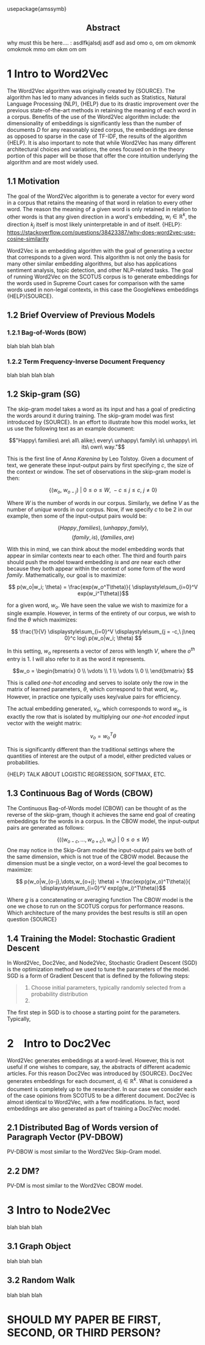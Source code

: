 usepackage{amssymb}
    





## <center>Abstract</center>
why must this be here....
:  asdlfkjalsdj asdf asd asd  omo o, om om okmomk omokmok mmo om okm om om

# 1    Intro to Word2Vec

The Word2Vec algorithm was originally created by {SOURCE}. The algorithm has led to many advances in fields such as Statistics, Natural Language Processing (NLP), {HELP} due to its drastic improvement over the previous state-of-the-art methods in retaining the meaning of each word in a corpus. Benefits of the use of the Word2Vec algorithm include: the dimensionality of embeddings is significantly less than the number of documents $D$ for any reasonably sized corpus, the embeddings are dense as opposed to sparse in the case of TF-IDF, the results of the algorithm {HELP}. It is also important to note that while Word2Vec has many different architectural choices and variations, the ones focused on in the theory portion of this paper will be those that offer the core intuition underlying the algorithm and are most widely used.

## 1.1    Motivation

The goal of the Word2Vec algorithm is to generate a vector for every word in a corpus that retains the meaning of that word in relation to every other word. The reason the meaning of a given word is only retained in relation to other words is that any given direction in a word's embedding, $w_i \in \mathbb{R}^k$, the direction $k_j$ itself is most likely uninterpretable in and of itself. {HELP}: https://stackoverflow.com/questions/38423387/why-does-word2vec-use-cosine-similarity

Word2Vec is an embedding algorithm with the goal of generating a vector that corresponds to a given word. This algorithm is not only the basis for many other similar embedding algorithms, but also has applications sentiment analysis, topic detection, and other NLP-related tasks. The goal of running Word2Vec on the SCOTUS corpus is to generate embeddings for the words used in Supreme Court cases for comparison with the same words used in non-legal contexts, in this case the GoogleNews embeddings {HELP}{SOURCE}.

## 1.2    Brief Overview of Previous Models

### 1.2.1    Bag-of-Words (BOW)

blah blah blah blah

### 1.2.2    Term Frequency-Inverse Document Frequency

blah blah blah blah

## 1.2    Skip-gram (SG)

The skip-gram model takes a word as its input and has a goal of predicting the words around it during training. The skip-gram model was first introduced by {SOURCE}. In an effort to illustrate how this model works, let us use the following text as an example document:

$$"Happy\ families\ are\ all\ alike;\ every\ unhappy\ family\ is\ unhappy\ in\ its\ own\ way."$$

This is the first line of *Anna Karenina* by Leo Tolstoy. Given a document of text, we generate these input-output pairs by first specifying $c$, the size of the context or window. The set of observations in the skip-gram model is then:

$$ \{(w_o,\ w_{o-j})\ |\ 0\leq o\leq W,\ -c\leq j \leq c,\ j\neq 0\} $$

Where $W$ is the number of words in our corpus. Similarly, we define $V$ as the number of *unique* words in our corpus. Now, if we specify $c$ to be 2 in our example, then some of the input-output pairs would be:

$$(Happy, families), (unhappy, family),$$$$(family , is), (families,are)$$

With this in mind, we can think about the model embedding words that appear in similar contexts near to each other. The third and fourth pairs should push the model toward embedding *is* and *are* near each other because they both appear within the context of some form of the word *family*. Mathematically, our goal is to maximize:

$$ p(w_o|w_i; \theta) = \frac{exp(w_o^T\theta)}{ \displaystyle\sum_{i=0}^V exp(w_i^T\theta)}$$

for a given word, $w_o$. We have seen the value we wish to maximize for a single example. However, in terms of the entirety of our corpus, we wish to find the $\theta$ which maximizes:

$$ \frac{1}{V} \displaystyle\sum_{i=0}^V \displaystyle\sum_{j = -c,\ j\neq 0}^c log\ p(w_o|w_i; \theta) $$


In this setting, $w_o$ represents a vector of zeros with length $V$, where the $o^{th}$ entry is $1$.  I will also refer to it as the word it represents.

$$w_o = \begin{bmatrix}
				0 \\
				\vdots \\
				1 \\
				\vdots \\
				0 \\
         \end{bmatrix} $$

This is called *one-hot encoding* and serves to isolate only the row in the matrix of learned parameters, $\theta$, which correspond to that word, $w_o$. However, in practice one typically uses key/value pairs for efficiency.

The actual embedding generated, $v_o$, which corresponds to word $w_o$, is exactly the row that is isolated by multiplying our *one-hot encoded* input vector with the weight matrix:

$$v_o = w_o^T \theta$$

This is significantly different than the traditional settings where the quantities of interest are the output of a model, either predicted values or probabilities.

{HELP} TALK ABOUT LOGISTIC REGRESSION, SOFTMAX, ETC.
## 1.3    Continuous Bag of Words (CBOW)

The Continuous Bag-of-Words model (CBOW) can be thought of as the reverse of the skip-gram, though it achieves the same end goal of creating embeddings for the words in a corpus. In the CBOW model, the input-output pairs are generated as follows:

$$ \{((w_{o-c},\dots,w_{o+c}),\ w_o)\ |\ 0\leq o\leq W\} $$
One may notice in the Skip-Gram model the input-output pairs we both of the same dimension, which is not true of the CBOW model. Because the dimension must be a single vector, on a word-level the goal becomes to maximize:

$$ p(w_o|w_{o-j},\dots,w_{o+j}; \theta) = \frac{exp(g(w_o)^T\theta)}{ \displaystyle\sum_{i=0}^V exp(g(w_i)^T\theta)}$$

Where $g$ is a concatenating or averaging function 
The CBOW model is the one we chose to run on the SCOTUS corpus for performance reasons. Which architecture of the many provides the best results is still an open question {SOURCE}

## 1.4    Training the Model: Stochastic Gradient Descent

In Word2Vec, Doc2Vec, and Node2Vec, Stochastic Gradient Descent (SGD) is the optimization method we used to tune the parameters of the model. SGD is a form of Gradient Descent that is defined by the following steps:
>1. Choose initial parameters, typically randomly selected from a probability distribution
>2. 

The first step in SGD is to choose a starting point for the parameters. Typically, 
# 2&nbsp;&nbsp;&nbsp;&nbsp;Intro to Doc2Vec

Word2Vec generates embeddings at a word-level. However, this is not useful if one wishes to compare, say, the abstracts of different academic articles. For this reason Doc2Vec was introduced by {SOURCE}. Doc2Vec generates embeddings for each document, $d_i \in \mathbb{R}^k$. What is considered a document is completely up to the researcher. In our case we consider each of the case opinions from SCOTUS to be a different document. Doc2Vec is almost identical to Word2Vec, with a few modifications. In fact, word embeddings are also generated as part of training a Doc2Vec model.

## 2.1    Distributed Bag of Words version of Paragraph Vector (PV-DBOW)

PV-DBOW is most similar to the Word2Vec Skip-Gram model. 

## 2.2     DM?

PV-DM is most similar to the Word2Vec CBOW model.

# 3    Intro to Node2Vec

blah blah blah

## 3.1    Graph Object

blah blah blah

## 3.2    Random Walk

blah blah blah

# SHOULD MY PAPER BE FIRST, SECOND, OR THIRD PERSON?
<!--stackedit_data:
eyJoaXN0b3J5IjpbMTU0NDMyOTA2NywtOTA1NDc3NTIxLDEyMD
gyNTE5NzgsMzgxMjU0ODA4XX0=
-->